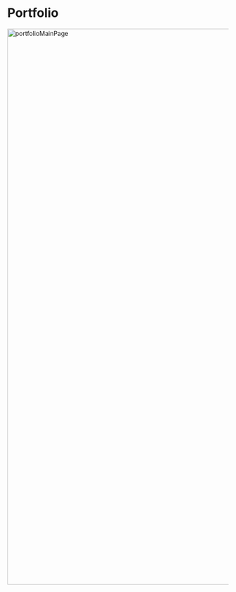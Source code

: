 # Portfolio
<img width="1262" alt="portfolioMainPage" src="https://user-images.githubusercontent.com/94303832/146020125-4deb3362-d92a-4de0-99c0-f9068cd28802.png">
